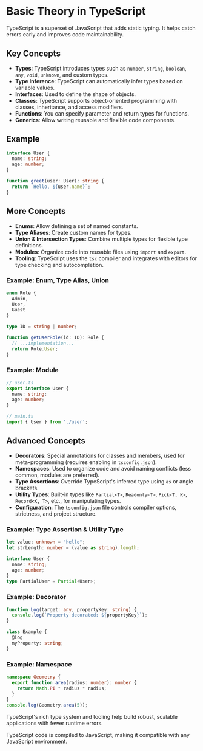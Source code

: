 # Basic Theory in TypeScript

TypeScript is a superset of JavaScript that adds static typing. It helps catch errors early and improves code maintainability.

## Key Concepts

- **Types**: TypeScript introduces types such as `number`, `string`, `boolean`, `any`, `void`, `unknown`, and custom types.
- **Type Inference**: TypeScript can automatically infer types based on variable values.
- **Interfaces**: Used to define the shape of objects.
- **Classes**: TypeScript supports object-oriented programming with classes, inheritance, and access modifiers.
- **Functions**: You can specify parameter and return types for functions.
- **Generics**: Allow writing reusable and flexible code components.

## Example

```typescript
interface User {
  name: string;
  age: number;
}

function greet(user: User): string {
  return `Hello, ${user.name}`;
}
```

## More Concepts

- **Enums**: Allow defining a set of named constants.
- **Type Aliases**: Create custom names for types.
- **Union & Intersection Types**: Combine multiple types for flexible type definitions.
- **Modules**: Organize code into reusable files using `import` and `export`.
- **Tooling**: TypeScript uses the `tsc` compiler and integrates with editors for type checking and autocompletion.

### Example: Enum, Type Alias, Union

```typescript
enum Role {
  Admin,
  User,
  Guest
}

type ID = string | number;

function getUserRole(id: ID): Role {
  // ...implementation...
  return Role.User;
}
```

### Example: Module

```typescript
// user.ts
export interface User {
  name: string;
  age: number;
}

// main.ts
import { User } from './user';
```

## Advanced Concepts

- **Decorators**: Special annotations for classes and members, used for meta-programming (requires enabling in `tsconfig.json`).
- **Namespaces**: Used to organize code and avoid naming conflicts (less common, modules are preferred).
- **Type Assertions**: Override TypeScript's inferred type using `as` or angle brackets.
- **Utility Types**: Built-in types like `Partial<T>`, `Readonly<T>`, `Pick<T, K>`, `Record<K, T>`, etc., for manipulating types.
- **Configuration**: The `tsconfig.json` file controls compiler options, strictness, and project structure.

### Example: Type Assertion & Utility Type

```typescript
let value: unknown = "hello";
let strLength: number = (value as string).length;

interface User {
  name: string;
  age: number;
}
type PartialUser = Partial<User>;
```

### Example: Decorator

```typescript
function Log(target: any, propertyKey: string) {
  console.log(`Property decorated: ${propertyKey}`);
}

class Example {
  @Log
  myProperty: string;
}
```

### Example: Namespace

```typescript
namespace Geometry {
  export function area(radius: number): number {
    return Math.PI * radius * radius;
  }
}
console.log(Geometry.area(5));
```

TypeScript's rich type system and tooling help build robust, scalable applications with fewer runtime errors.

TypeScript code is compiled to JavaScript, making it compatible with any JavaScript environment.
